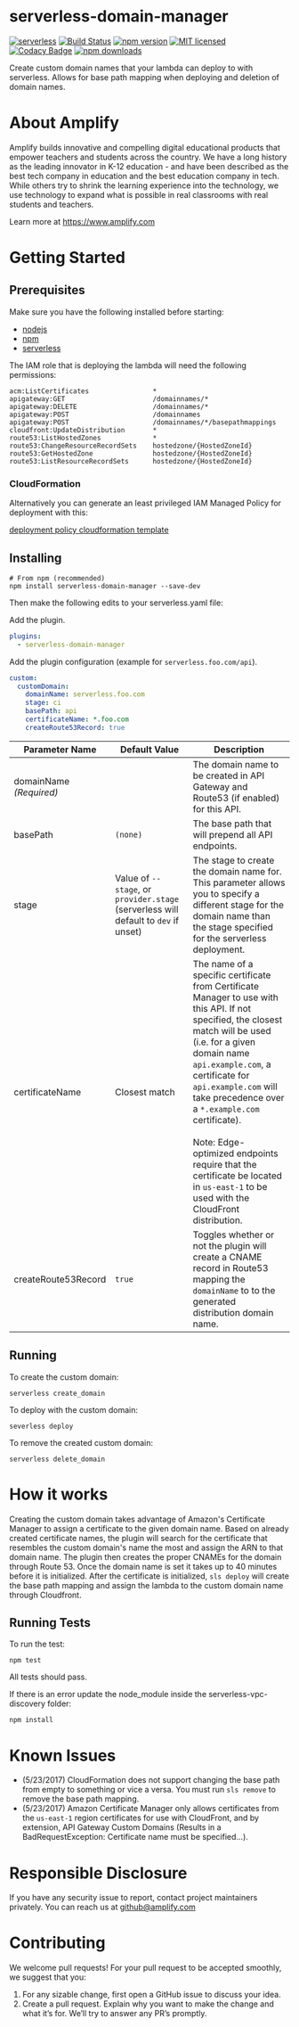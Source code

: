 # serverless-domain-manager
[![serverless](http://public.serverless.com/badges/v3.svg)](http://www.serverless.com)
[![Build Status](https://travis-ci.org/amplify-education/serverless-domain-manager.svg?branch=master)](https://travis-ci.org/amplify-education/serverless-domain-manager)
[![npm version](https://badge.fury.io/js/serverless-domain-manager.svg)](https://badge.fury.io/js/serverless-domain-manager)
[![MIT licensed](https://img.shields.io/badge/license-MIT-blue.svg)](https://raw.githubusercontent.com/amplify-education/serverless-domain-manager/master/LICENSE)
[![Codacy Badge](https://api.codacy.com/project/badge/Grade/235fe249b8354a3db0cc5926dba47899)](https://www.codacy.com/app/CFER/serverless-domain-manager?utm_source=github.com&utm_medium=referral&utm_content=amplify-education/serverless-domain-manager&utm_campaign=badger)
[![npm downloads](https://img.shields.io/npm/dt/serverless-domain-manager.svg?style=flat)](https://www.npmjs.com/package/serverless-domain-manager)

Create custom domain names that your lambda can deploy to with serverless. Allows for base path mapping when deploying and deletion of domain names.

# About Amplify
Amplify builds innovative and compelling digital educational products that empower teachers and students across the country. We have a long history as the leading innovator in K-12 education - and have been described as the best tech company in education and the best education company in tech. While others try to shrink the learning experience into the technology, we use technology to expand what is possible in real classrooms with real students and teachers.

Learn more at https://www.amplify.com

# Getting Started

## Prerequisites
Make sure you have the following installed before starting:
* [nodejs](https://nodejs.org/en/download/)
* [npm](https://www.npmjs.com/get-npm?utm_source=house&utm_medium=homepage&utm_campaign=free%20orgs&utm_term=Install%20npm)
* [serverless](https://serverless.com/framework/docs/providers/aws/guide/installation/)

The IAM role that is deploying the lambda will need the following permissions:
```
acm:ListCertificates                *
apigateway:GET                      /domainnames/*
apigateway:DELETE                   /domainnames/*
apigateway:POST                     /domainnames
apigateway:POST                     /domainnames/*/basepathmappings
cloudfront:UpdateDistribution       *
route53:ListHostedZones             *
route53:ChangeResourceRecordSets    hostedzone/{HostedZoneId}
route53:GetHostedZone               hostedzone/{HostedZoneId}
route53:ListResourceRecordSets      hostedzone/{HostedZoneId}
```
### CloudFormation
Alternatively you can generate an least privileged IAM Managed Policy for deployment with this:

[deployment policy cloudformation template](scripts/cloudformation/serverless-domain-manager-deploy-policy.yaml)

## Installing
```
# From npm (recommended)
npm install serverless-domain-manager --save-dev
```

Then make the following edits to your serverless.yaml file:

Add the plugin.

```yaml
plugins:
  - serverless-domain-manager
```

Add the plugin configuration (example for `serverless.foo.com/api`).

```yaml
custom:
  customDomain:
    domainName: serverless.foo.com
    stage: ci
    basePath: api
    certificateName: *.foo.com
    createRoute53Record: true
```

| Parameter Name | Default Value | Description |
| --- | --- | --- |
| domainName _(Required)_ | | The domain name to be created in API Gateway and Route53 (if enabled) for this API. |
| basePath | `(none)` | The base path that will prepend all API endpoints. |
| stage | Value of `--stage`, or `provider.stage` (serverless will default to `dev` if unset) | The stage to create the domain name for. This parameter allows you to specify a different stage for the domain name than the stage specified for the serverless deployment. |
| certificateName | Closest match | The name of a specific certificate from Certificate Manager to use with this API. If not specified, the closest match will be used (i.e. for a given domain name `api.example.com`, a certificate for `api.example.com` will take precedence over a `*.example.com` certificate). <br><br> Note: Edge-optimized endpoints require that the certificate be located in `us-east-1` to be used with the CloudFront distribution. |
| createRoute53Record | `true` | Toggles whether or not the plugin will create a CNAME record in Route53 mapping the `domainName` to to the generated distribution domain name. |


## Running

To create the custom domain:
```
serverless create_domain
```

To deploy with the custom domain:
```
severless deploy
```

To remove the created custom domain:
```
serverless delete_domain
```
# How it works
Creating the custom domain takes advantage of Amazon's Certificate Manager to assign a certificate to the given domain name. Based on already created certificate names, the plugin will search for the certificate that resembles the custom domain's name the most and assign the ARN to that domain name. The plugin then creates the proper CNAMEs for the domain through Route 53. Once the domain name is set it takes up to 40 minutes before it is initialized. After the certificate is initialized, `sls deploy` will create the base path mapping and assign the lambda to the custom domain name through Cloudfront.

## Running Tests
To run the test:
```
npm test
```
All tests should pass.

If there is an error update the node_module inside the serverless-vpc-discovery folder:
```
npm install
```

# Known Issues
* (5/23/2017) CloudFormation does not support changing the base path from empty to something or vice a versa. You must run `sls remove` to remove the base path mapping.
* (5/23/2017) Amazon Certificate Manager only allows certificates from the `us-east-1` region certificates for use with CloudFront, and by extension, API Gateway Custom Domains (Results in a BadRequestException: Certificate name must be specified...).

# Responsible Disclosure
If you have any security issue to report, contact project maintainers privately.
You can reach us at <github@amplify.com>

# Contributing
We welcome pull requests! For your pull request to be accepted smoothly, we suggest that you:
1. For any sizable change, first open a GitHub issue to discuss your idea.
2. Create a pull request.  Explain why you want to make the change and what it’s for.
We’ll try to answer any PR’s promptly.
